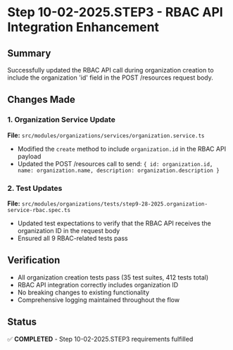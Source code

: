 # Step 10-02-2025.STEP3 - RBAC API Integration Enhancement

## Summary
Successfully updated the RBAC API call during organization creation to include the organization 'id' field in the POST /resources request body.

## Changes Made

### 1. Organization Service Update
**File:** `src/modules/organizations/services/organization.service.ts`
- Modified the `create` method to include `organization.id` in the RBAC API payload
- Updated the POST /resources call to send: `{ id: organization.id, name: organization.name, description: organization.description }`

### 2. Test Updates
**File:** `src/modules/organizations/tests/step9-28-2025.organization-service-rbac.spec.ts`
- Updated test expectations to verify that the RBAC API receives the organization ID in the request body
- Ensured all 9 RBAC-related tests pass

## Verification
- All organization creation tests pass (35 test suites, 412 tests total)
- RBAC API integration correctly includes organization ID
- No breaking changes to existing functionality
- Comprehensive logging maintained throughout the flow

## Status
✅ **COMPLETED** - Step 10-02-2025.STEP3 requirements fulfilled